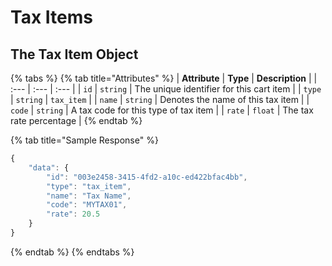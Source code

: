 # Tax Items

## The Tax Item Object

{% tabs %}
{% tab title="Attributes" %}
| **Attribute** | **Type** | **Description** |
| :--- | :--- | :--- |
| `id` | `string` | The unique identifier for this cart item |
| `type` | `string` | `tax_item` |
| `name` | `string` | Denotes the name of this tax item |
| `code` | `string` | A tax code for this type of tax item |
| `rate` | `float` | The tax rate percentage |
{% endtab %}

{% tab title="Sample Response" %}
```javascript
{
    "data": {
        "id": "003e2458-3415-4fd2-a10c-ed422bfac4bb",
        "type": "tax_item",
        "name": "Tax Name",
        "code": "MYTAX01",
        "rate": 20.5
    }
}
```
{% endtab %}
{% endtabs %}
